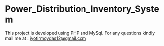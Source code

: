 # Power_Distribution_Inventory_System
This project is developed using PHP and MySql. For any questions kindly mail me at : jyotirmoydas12@gmail.com
